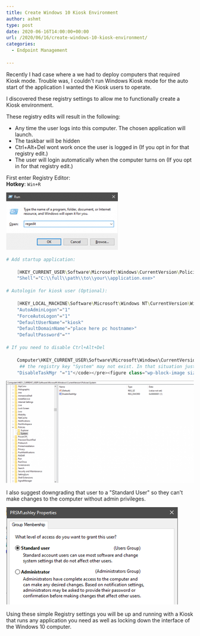 ```yaml
---
title: Create Windows 10 Kiosk Environment
author: ashmt
type: post
date: 2020-06-16T14:00:00+00:00
url: /2020/06/16/create-windows-10-kiosk-environment/
categories:
  - Endpoint Management

---
```

Recently I had case where a we had to deploy computers that required Kiosk mode. Trouble was, I couldn't run Windows Kiosk mode for the auto start of the application I wanted the Kiosk users to operate.  
  
I discovered these registry settings to allow me to functionally create a Kiosk environment.

These registry edits will result in the following:

* Any time the user logs into this computer. The chosen application will launch.
* The taskbar will be hidden
* Ctrl+Alt+Del wont work once the user is logged in (If you opt in for that registry edit.)
* The user will login automatically when the computer turns on (If you opt in for that registry edit.)

First enter Registry Editor:  
**Hotkey**: `Win+R`

![screenshot](image-8.png)

```powershell
# Add startup application:

    [HKEY_CURRENT_USER\Software\Microsoft\Windows\CurrentVersion\Policies\System]
    "Shell"="C:\\full\\path\\to\\your\\application.exe>"

# Autologin for kiosk user (Optional):
  
    [HKEY_LOCAL_MACHINE\Software\Microsoft\Windows NT\CurrentVersion\Winlogon] 
    "AutoAdminLogon"="1"
    "ForceAutoLogon"="1"
    "DefaultUserName"="kiosk"
    "DefaultDomainName"="place here pc hostname>"
    "DefaultPassword"=""

# If you need to disable Ctrl+Alt+Del

    Computer\HKEY_CURRENT_USER\Software\Microsoft\Windows\CurrentVersion\Policies\System
     ## the registry key "System" may not exist. In that situation just create       a new key called System.
    "DisableTaskMgr "="1"</code></pre><figure class="wp-block-image size-large">
```

![screenshot](image-10-1024x556.png)  
  
I also suggest downgrading that user to a "Standard User" so they can't make changes to the computer without admin privileges.  

![screenshot](image-9.png)  

Using these simple Registry settings you will be up and running with a Kiosk that runs any application you need as well as locking down the interface of the Windows 10 computer.
